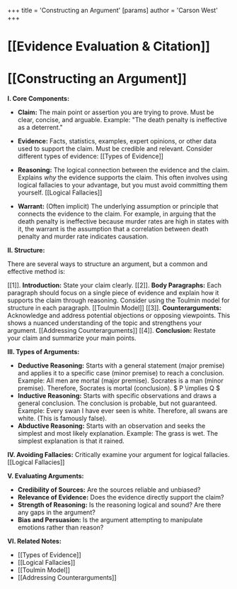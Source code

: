 +++
 title = 'Constructing an Argument'
[params]
	author = 'Carson West'
+++
# [[Evidence Evaluation & Citation]]
# [[Constructing an Argument]]

**I. Core Components:**

* **Claim:** The main point or assertion you are trying to prove.  Must be clear, concise, and arguable.  Example:  "The death penalty is ineffective as a deterrent."

* **Evidence:**  Facts, statistics, examples, expert opinions, or other data used to support the claim.  Must be credible and relevant.  Consider different types of evidence: [[Types of Evidence]]

* **Reasoning:** The logical connection between the evidence and the claim. Explains *why* the evidence supports the claim. This often involves using logical fallacies to your advantage,  but you must avoid committing them yourself. [[Logical Fallacies]]

* **Warrant:** (Often implicit) The underlying assumption or principle that connects the evidence to the claim.  For example, in arguing that the death penalty is ineffective because murder rates are high in states with it, the warrant is the assumption that a correlation between death penalty and murder rate indicates causation.

**II. Structure:**

There are several ways to structure an argument, but a common and effective method is:

[[1]]. **Introduction:** State your claim clearly.
[[2]]. **Body Paragraphs:** Each paragraph should focus on a single piece of evidence and explain how it supports the claim through reasoning.  Consider using the Toulmin model for structure in each paragraph.  [[Toulmin Model]]
[[3]]. **Counterarguments:** Acknowledge and address potential objections or opposing viewpoints.  This shows a nuanced understanding of the topic and strengthens your argument. [[Addressing Counterarguments]]
[[4]]. **Conclusion:** Restate your claim and summarize your main points.

**III.  Types of Arguments:**

* **Deductive Reasoning:**  Starts with a general statement (major premise) and applies it to a specific case (minor premise) to reach a conclusion.  Example: All men are mortal (major premise). Socrates is a man (minor premise). Therefore, Socrates is mortal (conclusion).  $ P \implies Q $ 
* **Inductive Reasoning:** Starts with specific observations and draws a general conclusion.  The conclusion is probable, but not guaranteed.  Example: Every swan I have ever seen is white. Therefore, all swans are white. (This is famously false).
* **Abductive Reasoning:**  Starts with an observation and seeks the simplest and most likely explanation.  Example: The grass is wet.  The simplest explanation is that it rained.

**IV.  Avoiding Fallacies:**  Critically examine your argument for logical fallacies.  [[Logical Fallacies]]


**V.  Evaluating Arguments:**

* **Credibility of Sources:** Are the sources reliable and unbiased?
* **Relevance of Evidence:** Does the evidence directly support the claim?
* **Strength of Reasoning:** Is the reasoning logical and sound?  Are there any gaps in the argument?
* **Bias and Persuasion:**  Is the argument attempting to manipulate emotions rather than reason?


**VI.  Related Notes:**

* [[Types of Evidence]]
* [[Logical Fallacies]]
* [[Toulmin Model]]
* [[Addressing Counterarguments]]

